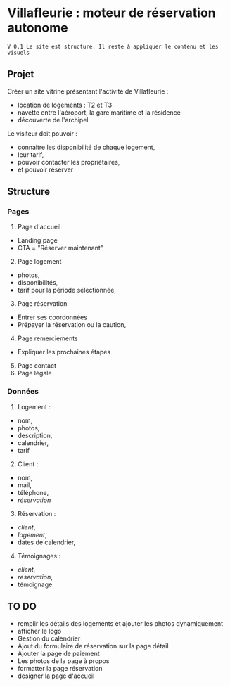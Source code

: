 # Villafleurie : moteur de réservation autonome

`V 0.1 Le site est structuré. Il reste à appliquer le contenu et les visuels`

## Projet

Créer un site vitrine présentant l'activité de Villafleurie :
* location de logements : T2 et T3
* navette entre l'aéroport, la gare maritime et la résidence
* découverte de l'archipel

Le visiteur doit pouvoir :
* connaitre les disponibilité de chaque logement,
* leur tarif,
* pouvoir contacter les propriétaires,
* et pouvoir réserver

## Structure

### Pages

1. Page d'accueil
* Landing page
* CTA = "Réserver maintenant"
2. Page logement
* photos,
* disponibilités,
* tarif pour la période sélectionnée,
3. Page réservation
* Entrer ses coordonnées
* Prépayer la réservation ou la caution,
4. Page remerciements
* Expliquer les prochaines étapes
5. Page contact
6. Page légale

### Données

1. Logement :
* nom,
* photos,
* description,
* calendrier,
* tarif

2. Client :
* nom,
* mail,
* téléphone,
* _réservation_

3. Réservation :
* _client_,
* _logement_,
* dates de calendrier,

4. Témoignages :
* _client_,
* _reservation_,
* témoignage

## TO DO

* remplir les détails des logements et ajouter les photos dynamiquement
* afficher le logo
* Gestion du calendrier
* Ajout du formulaire de réservation sur la page détail
* Ajouter la page de paiement
* Les photos de la page à propos
* formatter la page réservation
* designer la page d'accueil
